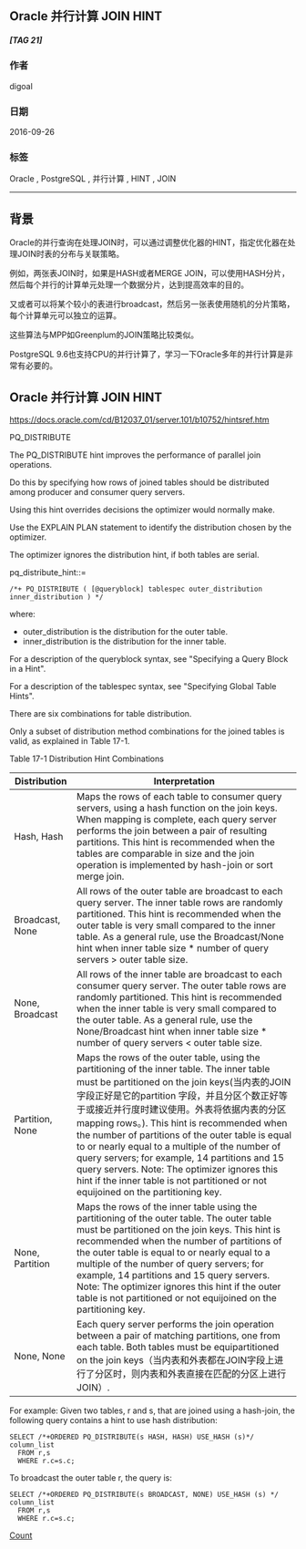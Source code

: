 ## Oracle 并行计算 JOIN HINT
##### [TAG 21]
          
### 作者         
digoal          
          
### 日期        
2016-09-26       
          
### 标签        
Oracle , PostgreSQL , 并行计算 , HINT , JOIN      
          
----        
          
## 背景  
Oracle的并行查询在处理JOIN时，可以通过调整优化器的HINT，指定优化器在处理JOIN时表的分布与关联策略。    
    
例如，两张表JOIN时，如果是HASH或者MERGE JOIN，可以使用HASH分片，然后每个并行的计算单元处理一个数据分片，达到提高效率的目的。    
  
又或者可以将某个较小的表进行broadcast，然后另一张表使用随机的分片策略，每个计算单元可以独立的运算。    
    
这些算法与MPP如Greenplum的JOIN策略比较类似。    
    
PostgreSQL 9.6也支持CPU的并行计算了，学习一下Oracle多年的并行计算是非常有必要的。    
  
## Oracle 并行计算 JOIN HINT  
https://docs.oracle.com/cd/B12037_01/server.101/b10752/hintsref.htm    
    
PQ_DISTRIBUTE    
  
The PQ_DISTRIBUTE hint improves the performance of parallel join operations.   
  
Do this by specifying how rows of joined tables should be distributed among producer and consumer query servers.   
  
Using this hint overrides decisions the optimizer would normally make.  
  
Use the EXPLAIN PLAN statement to identify the distribution chosen by the optimizer.   
  
The optimizer ignores the distribution hint, if both tables are serial.  
  
pq_distribute_hint::=  
  
```  
/*+ PQ_DISTRIBUTE ( [@queryblock] tablespec outer_distribution inner_distribution ) */  
```  
  
where:  
  
* outer_distribution is the distribution for the outer table.  
* inner_distribution is the distribution for the inner table.  
  
For a description of the queryblock syntax, see "Specifying a Query Block in a Hint".   
  
For a description of the tablespec syntax, see "Specifying Global Table Hints".  
  
There are six combinations for table distribution.   
  
Only a subset of distribution method combinations for the joined tables is valid, as explained in Table 17-1.  
  
Table 17-1  Distribution Hint Combinations  
  
Distribution	| Interpretation  
-- | --  
Hash, Hash | Maps the rows of each table to consumer query servers, using a hash function on the join keys. When mapping is complete, each query server performs the join between a pair of resulting partitions. This hint is recommended when the tables are comparable in size and the join operation is implemented by hash-join or sort merge join.  
Broadcast, None | All rows of the outer table are broadcast to each query server. The inner table rows are randomly partitioned. This hint is recommended when the outer table is very small compared to the inner table. As a general rule, use the Broadcast/None hint when inner table size * number of query servers > outer table size.  
None, Broadcast | All rows of the inner table are broadcast to each consumer query server. The outer table rows are randomly partitioned. This hint is recommended when the inner table is very small compared to the outer table. As a general rule, use the None/Broadcast hint when inner table size * number of query servers < outer table size.  
Partition, None | Maps the rows of the outer table, using the partitioning of the inner table. The inner table must be partitioned on the join keys(当内表的JOIN字段正好是它的partition 字段，并且分区个数正好等于或接近并行度时建议使用。外表将依据内表的分区mapping rows。). This hint is recommended when the number of partitions of the outer table is equal to or nearly equal to a multiple of the number of query servers; for example, 14 partitions and 15 query servers. Note: The optimizer ignores this hint if the inner table is not partitioned or not equijoined on the partitioning key.  
None, Partition | Maps the rows of the inner table using the partitioning of the outer table. The outer table must be partitioned on the join keys. This hint is recommended when the number of partitions of the outer table is equal to or nearly equal to a multiple of the number of query servers; for example, 14 partitions and 15 query servers. Note: The optimizer ignores this hint if the outer table is not partitioned or not equijoined on the partitioning key.  
None, None | Each query server performs the join operation between a pair of matching partitions, one from each table. Both tables must be equipartitioned on the join keys（当内表和外表都在JOIN字段上进行了分区时，则内表和外表直接在匹配的分区上进行JOIN）.  
  
For example: Given two tables, r and s, that are joined using a hash-join, the following query contains a hint to use hash distribution:  
```
SELECT /*+ORDERED PQ_DISTRIBUTE(s HASH, HASH) USE_HASH (s)*/ column_list  
  FROM r,s  
  WHERE r.c=s.c;  
```
  
To broadcast the outer table r, the query is:   
```
SELECT /*+ORDERED PQ_DISTRIBUTE(s BROADCAST, NONE) USE_HASH (s) */ column_list  
  FROM r,s  
  WHERE r.c=s.c;  
```
    
[Count](http://info.flagcounter.com/h9V1)      
    

